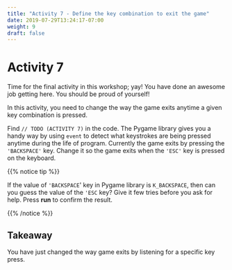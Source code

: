 ```yaml
---
title: "Activity 7 - Define the key combination to exit the game"
date: 2019-07-29T13:24:17-07:00
weight: 9
draft: false
---
```


# Activity 7
Time for the final activity in this workshop; yay! You have done an awesome job getting here. You should be proud of yourself!

In this activity, you need to change the way the game exits anytime a given key combination is pressed. 

Find `// TODO (ACTIVITY 7)` in the code. The Pygame library gives you a handy way by using `event` to detect what keystrokes are being pressed anytime during the life of program. 
Currently the game exits by pressing the `'BACKSPACE'` key. Change it so the game exits when the  `'ESC'` key is pressed on the keyboard.

{{% notice tip %}}

If the value of `'BACKSPACE`' key in Pygame library is `K_BACKSPACE`, then can you guess the value of the `'ESC` key? Give it few tries before you ask for help. 
Press **run** to confirm the result.

{{% /notice %}}

## Takeaway 
You have just changed the way game exits by listening for a specific key press.
